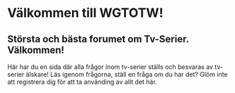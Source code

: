 Välkommen till WGTOTW!
====================================
Största och bästa forumet om Tv-Serier. Välkommen!
--------
Här har du en sida där alla frågor inom tv-serier ställs och besvaras av tv-serier älskare!
Läs igenom frågorna, ställ en fråga om du har det? Glöm inte att registrera dig för att ta
använding av allt det här.
